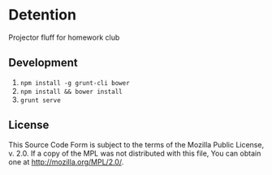 # Detention

Projector fluff for homework club

## Development

1. `npm install -g grunt-cli bower`
2. `npm install && bower install`
3. `grunt serve`

## License

This Source Code Form is subject to the terms of the Mozilla Public
License, v. 2.0. If a copy of the MPL was not distributed with this
file, You can obtain one at <http://mozilla.org/MPL/2.0/>.
